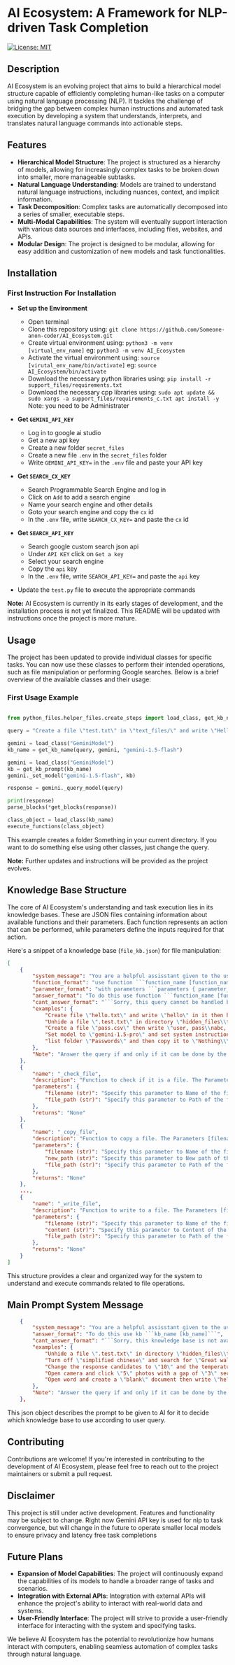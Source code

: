 # AI Ecosystem: A Framework for NLP-driven Task Completion

[![License: MIT](https://img.shields.io/badge/License-MIT-blue.svg)](https://opensource.org/licenses/MIT)

## Description

AI Ecosystem is an evolving project that aims to build a hierarchical model structure capable of efficiently completing human-like tasks on a computer using natural language processing (NLP). It tackles the challenge of bridging the gap between complex human instructions and automated task execution by developing a system that understands, interprets, and translates natural language commands into actionable steps.

## Features

- **Hierarchical Model Structure**:  The project is structured as a hierarchy of models, allowing for increasingly complex tasks to be broken down into smaller, more manageable subtasks.
- **Natural Language Understanding**:  Models are trained to understand natural language instructions, including nuances, context, and implicit information.
- **Task Decomposition**:  Complex tasks are automatically decomposed into a series of smaller, executable steps.
- **Multi-Modal Capabilities**:  The system will eventually support interaction with various data sources and interfaces, including files, websites, and APIs.
- **Modular Design**: The project is designed to be modular, allowing for easy addition and customization of new models and task functionalities.

## Installation

### First Instruction For Installation

- **Set up the Environment**
  - Open terminal
  - Clone this repository using: ```git clone https://github.com/Someone-anon-coder/AI_Ecosystem.git```
  - Create virtual environment using: ```python3 -m venv [virtual_env_name]``` eg: `python3 -m venv AI_Ecosystem`
  - Activate the virtual environment using: ```source [virutal_env_name/bin/activate]``` eg: `source AI_Ecosystem/bin/activate`
  - Download the necessary python libraries using: ```pip install -r support_files/requirements.txt```
  - Download the necessary cpp libraries using: ```sudo apt update && sudo xargs -a support_files/requirements_c.txt apt install -y``` Note: you need to be Administrater

- **Get `GEMINI_API_KEY`**
  - Log in to google ai studio
  - Get a new api key
  - Create a new folder `secret_files`
  - Create a new file `.env` in the `secret_files` folder
  - Write `GEMINI_API_KEY=` in the `.env` file and paste your API key

- **Get `SEARCH_CX_KEY`**
  - Search Programmable Search Engine and log in
  - Click on `Add` to add a search engine
  - Name your search engine and other details
  - Goto your search engine and copy the `cx` id
  - In the `.env` file, write `SEARCH_CX_KEY=` and paste the `cx` id

- **Get `SEARCH_API_KEY`**
  - Search google custom search json api
  - Under `API KEY` click on `Get a key`
  - Select your search engine
  - Copy the `api` key
  - In the `.env` file, write `SEARCH_API_KEY=` and paste the `api` key

- Update the `test.py` file to execute the appropriate commands

**Note:** AI Ecosystem is currently in its early stages of development, and the installation process is not yet finalized. This README will be updated with instructions once the project is more mature.

## Usage

The project has been updated to provide individual classes for specific tasks. You can now use these classes to perform their intended operations, such as file manipulation or performing Google searches. Below is a brief overview of the available classes and their usage:

### First Usage Example

```python

from python_files.helper_files.create_steps import load_class, get_kb_name, get_kb_prompt, get_blocks, parse_blocks, execute_functions

query = "Create a file \"test.txt\" in \"text_files/\" and write \"Hello World\" in it"

gemini = load_class("GeminiModel")
kb_name = get_kb_name(query, gemini, "gemini-1.5-flash")

gemini = load_class("GeminiModel")
kb = get_kb_prompt(kb_name)
gemini._set_model("gemini-1.5-flash", kb)

response = gemini._query_model(query)

print(response)
parse_blocks(*get_blocks(response))

class_object = load_class(kb_name)
execute_functions(class_object)

```

This example creates a folder Something in your current directory. If you want to do something else using other classes, just change the query.

**Note:** Further updates and instructions will be provided as the project evolves.

## Knowledge Base Structure

The core of AI Ecosystem's understanding and task execution lies in its knowledge bases. These are JSON files containing information about available functions and their parameters. Each function represents an action that can be performed, while parameters define the inputs required for that action.

Here's a snippet of a knowledge base (`file_kb.json`) for file manipulation:

```json
[
    {
        "system_message": "You are a helpful assisstant given to the user to aid with their tasks. You are provided to user as their PC asisstant for file manipulation according to user queries. Use the given knowledge base to answer the user.",
        "function_format": "use function ```function_name [function_name]```",
        "parameter_format": "with parameters ```parameters { parameter_1 = value_1 }, { parameter_2 = value_2 }, ..., { parameter_n = value_n }```",
        "answer_format": "To do this use function ```function_name [function_name]``` with parameters ```parameters { parameter_1 = value_1 }, { parameter_2 = value_2 }, ..., { parameter_n = value_n }```",
        "cant_answer_format": "```Sorry, this query cannot be handled by me```",
        "examples": {
            "Create file \"hello.txt\" and write \"hello\" in it then hide the file": "To create a file \"hello.txt\" and write \"hello\" in it then hide a file use function ```function_name _create_file``` with parameters ```parameters { filename = \"hello.txt\" }``` then use function ```function_name _write_file``` with parameters ```parameters { filename = \"hello.txt\" }, { content = \"hello\" }``` then use function ```function_name _hide_file``` with parameters ```parameters { filename = \"hello.txt\" }",
            "Unhide a file \".test.txt\" in directory \"hidden_files\\test_files\\\" and then move it to \"test_files\\\"": "To unhide a file \".test.txt\" in directory \"hidden_files\\test_files\\\" and then move it to \"test_files\\\" use function ```function_name _unhide_file``` with parameters ```parameters { filename = \".test.txt\" }, { file_path = \"hidden_files\\test_files\\\" }``` then use function ```function_name _move_file``` with parameters ```parameters { filename = \"test.txt\" }, { new_path = \"test_files\\\" }, { file_path = \"hidden_files\\test_files\\\" }, { new_path = \"test_files\\\" }```",
            "Create a file \"pass.csv\" then write \"user, pass\\nabc, test\" in it and then move it to \"secret_files\\\" then hide it": "to create a file \"pass.csv\" then write \"user, pass\\nabc, test\" in it and then move it to \"secret_files\\\" then hide it use function ```function_name _create_file``` with parameters ```parameters { filename = \"pass.csv\" }``` then use function ```function_name _write_file``` with parameters ```parameters { filename = \"pass.csv\" }, { content = \"user, pass\\nabc, test\" }``` then use ```function_name _move_file``` with parameters ```parameters { filename = \"pass.csv\" }, { new_path = \"secret_files\\\" }``` then use function ```function_name _hide_file``` with parameters ```parameters { filename = \"pass.csv\" }, { file_path = \"secret_files\\\" }```",
            "Set model to \"gemini-1.5-pro\" and set system instruction to \"You are a great philosopher\" and then query it \"Meaning of life\" and then clear the conversation history": "```Sorry, this query cannot be handled by me```",
            "list folder \"Passwords\" and then copy it to \"Nothing\\\" then delete it": "```Sorry, this query cannot be handled by me```"
        },
        "Note": "Answer the query if and only if it can be done by the functions available in your knowledge base. DO NOT create new functions or parameters to answer user query"
    },
    {
        "name": "_check_file",
        "description": "Function to check if it is a file. The Parameters [filename] are required",
        "parameters": {
            "filename (str)": "Specify this parameter to Name of the file",
            "file_path (str)": "Specify this parameter to Path of the file"
        },
        "returns": "None"
    },
    {
        "name": "_copy_file",
        "description": "Function to copy a file. The Parameters [filename, new_path] are required",
        "parameters": {
            "filename (str)": "Specify this parameter to Name of the file",
            "new_path (str)": "Specify this parameter to New path of the file",
            "file_path (str)": "Specify this parameter to Path of the file"
        },
        "returns": "None"
    },
    ...,
    {
        "name": "_write_file",
        "description": "Function to write to a file. The Parameters [filename] are required",
        "parameters": {
            "filename (str)": "Specify this parameter to Name of the file",
            "content (str)": "Specify this parameter to Content of the file",
            "file_path (str)": "Specify this parameter to Path of the file"
        },
        "returns": "None"
    }
]
```

This structure provides a clear and organized way for the system to understand and execute commands related to file operations.

## Main Prompt System Message

```json
    {
        "system_message": "You are a helpful assisstant given to the user to aid with their tasks. You are provided to user as their PC asisstant for selecting a proper Knowledge Base according to user queries. Use the given classes to answer the user",
        "answer_format": "To do this use kb ```kb_name [kb_name]```",
        "cant_answer_format": "```Sorry, this knowledge base is not available yet```",
        "examples": {
            "Unhide a file \".test.txt\" in directory \"hidden_files\\test_files\\\" and then move it to \"test_files\\\"": "To unhide a file \".test.txt\" in directory \"hidden_files\\test_files\\\" and then move it to \"test_files\\\" use kb ```kb_name File```",
            "Turn off \"simplified chinese\" and search for \"Great wall of China\" but restrict results to past 2 years": "To turn off \"simplified chinese\" and search for \"Great wall of China\" but restrict results to past 2 years use kb ```kb_name GoogleSearch",
            "Change the response candidates to \"10\" and the temperature of the model to \"0.2\" and then say to \"gemini-pro-1.0\" \"Hello!\"": "To change the response candidates to \"10\" and the temperature of the model to \"0.2\" and then say to \"gemini-pro-1.0\" \"Hello!\" use kb ```kb_name GeminiModel",
            "Open camera and click \"5\" photos with a gap of \"3\" seconds each then open the photo": "```Sorry, this knowledge base is not available yet```",
            "Open word and create a \"blank\" document then write \"hello\" and close it without saving": "Sorry, this knowledge base is not available yet```"
        },
        "Note": "Answer the query if and only if it can be done by the knowledge base of the classes available in your knowledge base. DO NOT create new knowledge bases to answer user query"
    },
```

This json object describes the prompt to be given to AI for it to decide which knowledge base to use according to user query.

## Contributing

Contributions are welcome! If you're interested in contributing to the development of AI Ecosystem, please feel free to reach out to the project maintainers or submit a pull request.

## Disclaimer

This project is still under active development. Features and functionality may be subject to change. Right now Gemini API key is used for nlp to task convergence, but will change in the future to operate smaller local models to ensure privacy and latency free task completions

## Future Plans

- **Expansion of Model Capabilities**:  The project will continuously expand the capabilities of its models to handle a broader range of tasks and scenarios.
- **Integration with External APIs**:  Integration with external APIs will enhance the project's ability to interact with real-world data and systems.
- **User-Friendly Interface**:  The project will strive to provide a user-friendly interface for interacting with the system and specifying tasks.

We believe AI Ecosystem has the potential to revolutionize how humans interact with computers, enabling seamless automation of complex tasks through natural language.
